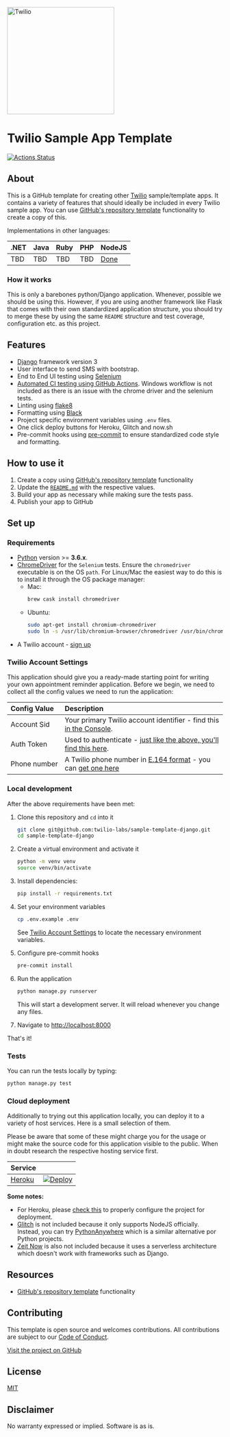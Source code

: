 <a  href="https://www.twilio.com">
<img  src="https://static0.twilio.com/marketing/bundles/marketing/img/logos/wordmark-red.svg"  alt="Twilio"  width="250"  />
</a>
 
# Twilio Sample App Template

[![Actions Status](https://github.com/TwilioDevEd/sample-template-django/workflows/Django%20CI/badge.svg)](https://github.com/TwilioDevEd/sample-template-django/actions)

## About

This is a GitHub template for creating other [Twilio] sample/template apps. It contains a variety of features that should ideally be included in every Twilio sample app. You can use [GitHub's repository template](https://help.github.com/en/github/creating-cloning-and-archiving-repositories/creating-a-repository-from-a-template) functionality to create a copy of this.

Implementations in other languages:

| .NET | Java | Ruby | PHP | NodeJS                                                        |
| :--- | :--- | :--- | :-- | :------------------------------------------------------------ |
| TBD  | TBD  | TBD  | TBD | [Done](https://github.com/twilio-labs/sample-template-nodejs) |

### How it works

This is only a barebones python/Django application. Whenever, possible we should be using this. However, if you are using another framework like Flask that comes with their own standardized application structure, you should try to merge these by using the same `README` structure and test coverage, configuration etc. as this project.

<!--
**TODO: UML Diagram**

We can render UML diagrams using [Mermaid](https://mermaidjs.github.io/).


**TODO: Describe how it works**
-->

## Features

- [Django](https://www.djangoproject.com/) framework version 3
- User interface to send SMS with bootstrap.
- End to End UI testing using [Selenium](https://www.selenium.dev/)
- [Automated CI testing using GitHub Actions](/.github/workflows/django.yml). Windows workflow is not included as there is an issue with the chrome driver and the selenium tests.
- Linting using [flake8](https://flake8.pycqa.org/en/latest/)
- Formatting using [Black](https://github.com/psf/black)
- Project specific environment variables using `.env` files.
- One click deploy buttons for Heroku, Glitch and now.sh
- Pre-commit hooks using [pre-commit](https://pre-commit.com/) to ensure standardized code style and formatting.

## How to use it

1. Create a copy using [GitHub's repository template](https://help.github.com/en/github/creating-cloning-and-archiving-repositories/creating-a-repository-from-a-template) functionality
2. Update the [`README.md`](README.md) with the respective values.
3. Build your app as necessary while making sure the tests pass.
4. Publish your app to GitHub

## Set up

### Requirements

- [Python](https://www.python.org/downloads) version >= **3.6.x**.
- [ChromeDriver](https://chromedriver.chromium.org/) for the `Selenium` tests. Ensure the `chromedriver` executable is on the OS `path`. For Linux/Mac the easiest way to do this is to install it through the OS package manager:
  - Mac:
    ```bash
    brew cask install chromedriver
    ```
  - Ubuntu:
    ```bash
    sudo apt-get install chromium-chromedriver
    sudo ln -s /usr/lib/chromium-browser/chromedriver /usr/bin/chromedriver
    ```
- A Twilio account - [sign up](https://www.twilio.com/try-twilio)

### Twilio Account Settings

This application should give you a ready-made starting point for writing your
own appointment reminder application. Before we begin, we need to collect
all the config values we need to run the application:

| Config&nbsp;Value | Description                                                                                                                                                  |
| :---------------- | :----------------------------------------------------------------------------------------------------------------------------------------------------------- |
| Account&nbsp;Sid  | Your primary Twilio account identifier - find this [in the Console](https://www.twilio.com/console).                                                         |
| Auth&nbsp;Token   | Used to authenticate - [just like the above, you'll find this here](https://www.twilio.com/console).                                                         |
| Phone&nbsp;number | A Twilio phone number in [E.164 format](https://en.wikipedia.org/wiki/E.164) - you can [get one here](https://www.twilio.com/console/phone-numbers/incoming) |

### Local development

After the above requirements have been met:

1. Clone this repository and `cd` into it

   ```bash
   git clone git@github.com:twilio-labs/sample-template-django.git
   cd sample-template-django
   ```

1. Create a virtual environment and activate it

   ```bash
   python -m venv venv
   source venv/bin/activate
   ```

1. Install dependencies:

   ```bash
   pip install -r requirements.txt
   ```

1. Set your environment variables

   ```bash
   cp .env.example .env
   ```

   See [Twilio Account Settings](#twilio-account-settings) to locate the necessary environment variables.

1. Configure pre-commit hooks

   ```bash
   pre-commit install
   ```

1. Run the application

   ```bash
   python manage.py runserver
   ```

   This will start a development server. It will reload whenever you change any files.

1. Navigate to [http://localhost:8000](http://localhost:8000)

That's it!

### Tests

You can run the tests locally by typing:

```bash
python manage.py test
```

### Cloud deployment

Additionally to trying out this application locally, you can deploy it to a variety of host services. Here is a small selection of them.

Please be aware that some of these might charge you for the usage or might make the source code for this application visible to the public. When in doubt research the respective hosting service first.

| Service                           |                                                                                                                                                                |
| :-------------------------------- | :------------------------------------------------------------------------------------------------------------------------------------------------------------- |
| [Heroku](https://www.heroku.com/) | [![Deploy](https://www.herokucdn.com/deploy/button.svg)](https://heroku.com/deploy?template=https://github.com/TwilioDevEd/sample-template-django/tree/master) |

**Some notes:**

- For Heroku, please [check this](https://devcenter.heroku.com/articles/django-app-configuration) to properly configure the project for deployment.
- [Glitch](https://glitch.com/) is not included because it only supports NodeJS officially. Instead, you can try [PythonAnywhere](https://help.pythonanywhere.com/pages/DeployExistingDjangoProject/) which is a similar alternative por Python projects.
- [Zeit Now](https://zeit.co) is also not included because it uses a serverless architecture which doesn't work with frameworks such as Django.

## Resources

- [GitHub's repository template](https://help.github.com/en/github/creating-cloning-and-archiving-repositories/creating-a-repository-from-a-template) functionality

## Contributing

This template is open source and welcomes contributions. All contributions are subject to our [Code of Conduct](https://github.com/twilio-labs/.github/blob/master/CODE_OF_CONDUCT.md).

[Visit the project on GitHub](https://github.com/twilio-labs/sample-template-django)

## License

[MIT](http://www.opensource.org/licenses/mit-license.html)

## Disclaimer

No warranty expressed or implied. Software is as is.

[twilio]: https://www.twilio.com
